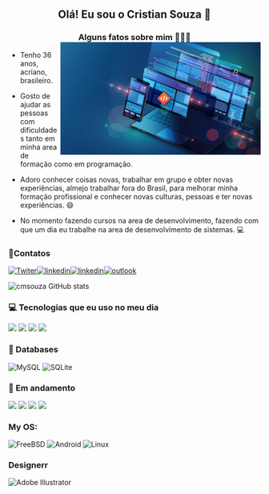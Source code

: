 <h2 align="center"><br>

Olá! Eu sou o Cristian Souza 👋

</h2>

<h3 align="center">

Alguns fatos sobre mim 👨🏻‍💻
<img src="/img/f1.jpg" min-width="400px" max-width="400px" width="400px" align="right" alt="SoftwareEngennier">

</h3>

- Tenho 36 anos, acriano, brasileiro.
- Gosto de ajudar as pessoas com dificuldades tanto em minha area de formação como em programação.

- Adoro conhecer coisas novas, trabalhar em grupo e obter novas experiências, almejo trabalhar fora do Brasil, para melhorar minha formação profissional e conhecer novas culturas, pessoas e ter novas experiências. 😄

- No momento fazendo cursos na area de desenvolvimento, fazendo com que um dia eu trabalhe na area de desenvolvimento de sistemas. 💻

### 📱Contatos

<div>

[![Twiter](https://img.shields.io/badge/Twitter-1DA1F2?style=for-the-badge&logo=twitter&logoColor=white)](https://twitter.com/cmsoouza)[![linkedin](https://img.shields.io/badge/LinkedIn-0077B5?style=for-the-badge&logo=linkedin&logoColor=white)](https://www.linkedin.com/in/cmsouzaac/)[![linkedin](https://img.shields.io/badge/GitHub-100000?style=for-the-badge&logo=github&logoColor=white)](https://github.com/cmsoouza)[![outlook](https://img.shields.io/badge/Microsoft_Outlook-0078D4?style=for-the-badge&logo=microsoft-outlook&logoColor=white)](cmsouzaac@outlook.com)

</div>

![cmsouza GitHub stats](https://github-readme-stats.vercel.app/api?username=cmsoouza&show_icons=true&theme=radical)

### 💻 Tecnologias que eu uso no meu dia

<div style="display: iline_block">
    <img align="center alt="html5" src="https://img.shields.io/badge/HTML5-E34F26?style=for-the-badge&logo=html5&logoColor=white">
    <img align="center alt="css" src="https://img.shields.io/badge/CSS3-1572B6?style=for-the-badge&logo=css3&logoColor=white">
    <img align="center alt="js" src="https://img.shields.io/badge/JavaScript-F7DF1E?style=for-the-badge&logo=javascript&logoColor=black">
    <img align="center alt="c#" src="https://img.shields.io/badge/C%23-239120?style=for-the-badge&logo=c-sharp&logoColor=white">
</div>

### 💾 Databases

![MySQL](https://img.shields.io/badge/mysql-%2300f.svg?style=for-the-badge&logo=mysql&logoColor=white) ![SQLite](https://img.shields.io/badge/sqlite-%2307405e.svg?style=for-the-badge&logo=sqlite&logoColor=white)

### 📑 Em andamento

<div>
    <img align="center alt="flutter" src="https://img.shields.io/badge/Flutter-02569B?style=for-the-badge&logo=flutter&logoColor=white">
     <img align="center alt="ts" src="https://img.shields.io/badge/TypeScript-007ACC?style=for-the-badge&logo=typescript&logoColor=whitek">
    <img align="center alt="nodejs" src="https://img.shields.io/badge/Node.js-43853D?style=for-the-badge&logo=node.js&logoColor=white">
    <img align="center alt="dart" src="https://img.shields.io/badge/Dart-0175C2?style=for-the-badge&logo=dart&logoColor=whit">
</div>

### My OS:

![FreeBSD](https://img.shields.io/badge/Windows-0078D6?style=for-the-badge&logo=windows&logoColor=white) ![Android](https://img.shields.io/badge/Android-3DDC84?style=for-the-badge&logo=android&logoColor=white) ![Linux](https://img.shields.io/badge/Linux-FCC624?style=for-the-badge&logo=linux&logoColor=black)

</div>

### Designerr

![Adobe Illustrator](https://img.shields.io/badge/adobe%20illustrator-%23FF9A00.svg?style=for-the-badge&logo=adobe%20illustrator&logoColor=white)
